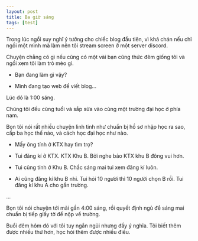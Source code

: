 ```yaml
---
layout: post
title: Ba giờ sáng
tags: [test]
---
```


Trong lúc ngồi suy nghĩ ý tưởng cho chiếc blog đầu tiên, vì khá chán nếu chỉ ngồi một mình mà làm nên tôi stream screen ở một server discord.

Chuyện chẳng có gì nếu cũng có một vài bạn cũng thức đêm giống tôi và ngồi xem tôi làm trò mèo gì.

- Bạn đang làm gì vậy?

- Mình đang tạo web để viết blog...

Lúc đó là 1:00 sáng.

Chúng tôi đều cùng tuổi và sắp sửa vào cùng một trường đại học ở phía nam.

Bọn tôi nói rất nhiều chuyện linh tinh như chuẩn bị hồ sơ nhập học ra sao, cấp ba học thế nào, và cách học đại học như nào.

- Mấy ông tính ở KTX hay tìm trọ?

- Tui đăng kí ở KTX. KTX Khu B. Bởi nghe bảo KTX khu B đông vui hơn.

- Tui cũng tính ở Khu B. Chắc sáng mai tui xem đăng kí luôn.

- Ai cũng đăng kí khu B nhỉ. Tui hỏi 10 người thì 10 người chọn B rồi. Tui đăng kí khu A cho gần trường.

... 

Bọn tôi nói chuyện tới mãi gần 4:00 sáng, rồi quyết định ngủ để sáng mai chuẩn bị tiếp giấy tờ để nộp về trường.

Buổi đêm hôm đó với tôi tuy ngắn ngủi nhưng đầy ý nghĩa. Tôi biết thêm được nhiều thứ hơn, học hỏi thêm được nhiều điều.